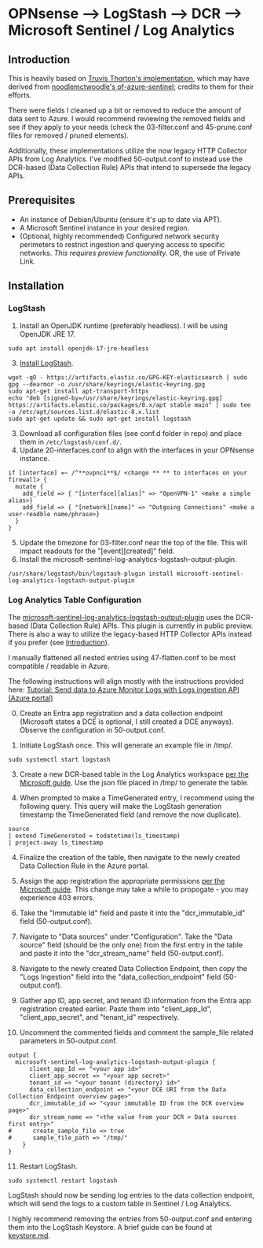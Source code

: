 # OPNsense --> LogStash --> DCR --> Microsoft Sentinel / Log Analytics
## Introduction
This is heavily based on [Truvis Thorton's implementation](https://github.com/Truvis/Sentinel/tree/main), which may have derived from [noodlemctwoodle's pf-azure-sentinel](https://github.com/noodlemctwoodle/pf-azure-sentinel); credits to them for their efforts. 

There were fields I cleaned up a bit or removed to reduce the amount of data sent to Azure. I would recommend reviewing the removed fields and see if they apply to your needs (check the 03-filter.conf and 45-prune.conf files for removed / pruned elements).

Additionally, these implementations utilize the now legacy HTTP Collector APIs from Log Analytics. I've modified 50-output.conf to instead use the DCR-based (Data Collection Rule) APIs that intend to supersede the legacy APIs.

## Prerequisites
- An instance of Debian/Ubuntu (ensure it's up to date via APT).
- A Microsoft Sentinel instance in your desired region.
- (Optional, highly recommended) Configured network security perimeters to restrict ingestion and querying access to specific networks. *This requires preview functionality.* OR, the use of Private Link.

## Installation

### LogStash
1. Install an OpenJDK runtime (preferably headless). I will be using OpenJDK JRE 17.
```
sudo apt install openjdk-17-jre-headless
```

3. [Install LogStash](https://www.elastic.co/guide/en/logstash/current/installing-logstash.html).
```
wget -qO - https://artifacts.elastic.co/GPG-KEY-elasticsearch | sudo gpg --dearmor -o /usr/share/keyrings/elastic-keyring.gpg
sudo apt-get install apt-transport-https
echo "deb [signed-by=/usr/share/keyrings/elastic-keyring.gpg] https://artifacts.elastic.co/packages/8.x/apt stable main" | sudo tee -a /etc/apt/sources.list.d/elastic-8.x.list
sudo apt-get update && sudo apt-get install logstash
```

3. Download all configuration files (see conf.d folder in repo) and place them in `/etc/logstash/conf.d/`.
4. Update 20-interfaces.conf to align with the interfaces in your OPNsense instance.
```
if [interface] =~ /^**ovpnc1**$/ <change ** ** to interfaces on your firewall> {
  mutate {
    add_field => { "[interface][alias]" => "OpenVPN-1" <make a simple alias>}
    add_field => { "[network][name]" => "Outgoing Connections" <make a user-readble name/phrase>}
  }
}
```
5. Update the timezone for 03-filter.conf near the top of the file. This will impact readouts for the "[event][created]" field.
6. Install the microsoft-sentinel-log-analytics-logstash-output-plugin.
```
/usr/share/logstash/bin/logstash-plugin install microsoft-sentinel-log-analytics-logstash-output-plugin
```

### Log Analytics Table Configuration
The [microsoft-sentinel-log-analytics-logstash-output-plugin](https://github.com/Azure/Azure-Sentinel/tree/master/DataConnectors/microsoft-sentinel-log-analytics-logstash-output-plugin) uses the DCR-based (Data Collection Rule) APIs. This plugin is currently in public preview. There is also a way to utilize the legacy-based HTTP Collector APIs instead if you prefer (see [Introduction](https://github.com/Onslivion/OPNsense-LogStash-Sentinel#Introduction)).

I manually flattened all nested entries using 47-flatten.conf to be most compatible / readable in Azure. 

The following instructions will align mostly with the instructions provided here: [Tutorial: Send data to Azure Monitor Logs with Logs ingestion API (Azure portal)](https://learn.microsoft.com/en-us/azure/azure-monitor/logs/tutorial-logs-ingestion-portal#create-new-table-in-log-analytics-workspace)

0. Create an Entra app registration and a data collection endpoint (Microsoft states a DCE is optional, I still created a DCE anyways).
   Observe the configuration in 50-output.conf.

1. Initiate LogStash once. This will generate an example file in /tmp/.
```
sudo systemctl start logstash
```

3. Create a new DCR-based table in the Log Analytics workspace [per the Microsoft guide](https://learn.microsoft.com/en-us/azure/azure-monitor/logs/tutorial-logs-ingestion-portal#create-new-table-in-log-analytics-workspace). Use the json file placed in /tmp/ to generate the table.

4. When prompted to make a TimeGenerated entry, I recommend using the following query. This query will make the LogStash generation timestamp the TimeGenerated field (and remove the now duplicate).

```kql
source
| extend TimeGenerated = todatetime(ls_timestamp)
| project-away ls_timestamp
```

4. Finalize the creation of the table, then navigate to the newly created Data Collection Rule in the Azure portal.

5. Assign the app registration the appropriate permissions [per the Microsoft guide]("https://learn.microsoft.com/en-us/azure/azure-monitor/logs/tutorial-logs-ingestion-portal#assign-permissions-to-the-dcr"). This change may take a while to propogate - you may experience 403 errors.
  
6. Take the "Immutable Id" field and paste it into the "dcr_immutable_id" field (50-output.conf).

7. Navigate to "Data sources" under "Configuration". Take the "Data source" field (should be the only one) from the first entry in the table and paste it into the "dcr_stream_name" field (50-output.conf).

8. Navigate to the newly created Data Collection Endpoint, then copy the "Logs Ingestion" field into the "data_collection_endpoint" field (50-output.conf).

9. Gather app ID, app secret, and tenant ID information from the Entra app registration created earlier. Paste them into "client_app_Id", "client_app_secret", and "tenant_id" respectively.

10. Uncomment the commented fields and comment the sample_file related parameters in 50-output.conf.
```
output {
  microsoft-sentinel-log-analytics-logstash-output-plugin {
      client_app_Id => "<your app id>"
      client_app_secret => "<your app secret>"
      tenant_id => "<your tenant (directory) id>"
      data_collection_endpoint => "<your DCE URI from the Data Collection Endpoint overview page>"
      dcr_immutable_id => "<your immutable ID from the DCR overview page>"
      dcr_stream_name => "<the value from your DCR > Data sources first entry>"
#      create_sample_file => true
#      sample_file_path => "/tmp/"
    }
}
```

11. Restart LogStash.
```
sudo systemctl restart logstash
```

LogStash should now be sending log entries to the data collection endpoint, which will send the logs to a custom table in Sentinel / Log Analytics.

I highly recommend removing the entries from 50-output.conf and entering them into the LogStash Keystore. A brief guide can be found at [keystore.md](https://github.com/Onslivion/OPNsense-LogStash-Sentinel/tree/main/keystore.md).



